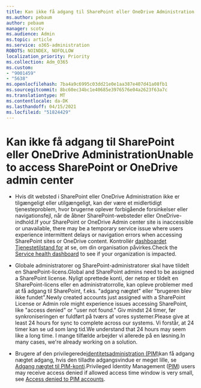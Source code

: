 ```yaml
---
title: Kan ikke få adgang til SharePoint eller OneDrive Administration
ms.author: pebaum
author: pebaum
manager: scotv
ms.audience: Admin
ms.topic: article
ms.service: o365-administration
ROBOTS: NOINDEX, NOFOLLOW
localization_priority: Priority
ms.collection: Adm_O365
ms.custom:
- "9001459"
- "5638"
ms.openlocfilehash: 7ba4a9c6995c03dd21e0e1aa387e407d41a08fb1
ms.sourcegitcommit: 8bc60ec34bc1e40685e3976576e04a2623f63a7c
ms.translationtype: MT
ms.contentlocale: da-DK
ms.lasthandoff: 04/15/2021
ms.locfileid: "51824429"
---
```

# <a name="unable-to-access-sharepoint-or-onedrive-admin-center"></a><span data-ttu-id="aad7d-102">Kan ikke få adgang til SharePoint eller OneDrive Administration</span><span class="sxs-lookup"><span data-stu-id="aad7d-102">Unable to access SharePoint or OneDrive admin center</span></span>

- <span data-ttu-id="aad7d-103">Hvis dit websted i SharePoint eller OneDrive Administration ikke er tilgængeligt eller utilgængeligt, kan der være et midlertidigt tjenesteproblem, hvor brugerne oplever forbigående forsinkelser eller navigationsfejl, når de åbner SharePoint-websteder eller OneDrive-indhold.</span><span class="sxs-lookup"><span data-stu-id="aad7d-103">If your SharePoint or OneDrive Admin center site is inaccessible or unavailable, there may be a temporary service issue where users experience intermittent delays or navigation errors when accessing SharePoint sites or OneDrive content.</span></span> <span data-ttu-id="aad7d-104">Kontrollér [dashboardet Tjenestetilstand for](https://admin.microsoft.com/AdminPortal/Home#/servicehealth) at se, om din organisation påvirkes.</span><span class="sxs-lookup"><span data-stu-id="aad7d-104">Check the [Service health dashboard](https://admin.microsoft.com/AdminPortal/Home#/servicehealth) to see if your organization is impacted.</span></span>

- <span data-ttu-id="aad7d-105">Globale administratorer og SharePoint-administratorer skal have tildelt en SharePoint-licens.</span><span class="sxs-lookup"><span data-stu-id="aad7d-105">Global and SharePoint admins need to be assigned a SharePoint license.</span></span> <span data-ttu-id="aad7d-106">Nyligt oprettede konti, der netop er tildelt en SharePoint-licens eller en administratorrolle, kan opleve problemer med at få adgang til SharePoint, f.eks. "adgang nægtet" eller "brugeren blev ikke fundet".</span><span class="sxs-lookup"><span data-stu-id="aad7d-106">Newly created accounts just assigned with a SharePoint License or Admin role might experience issues accessing SharePoint, like "access denied" or "user not found."</span></span> <span data-ttu-id="aad7d-107">Giv mindst 24 timer, før synkroniseringen er fuldført på tværs af vores systemer.</span><span class="sxs-lookup"><span data-stu-id="aad7d-107">Please give at least 24 hours for sync to complete across our systems.</span></span> <span data-ttu-id="aad7d-108">Vi forstår, at 24 timer kan se ud som lang tid.</span><span class="sxs-lookup"><span data-stu-id="aad7d-108">We understand that 24 hours may seem like a long time.</span></span> <span data-ttu-id="aad7d-109">I mange tilfælde arbejder vi allerede på en løsning.</span><span class="sxs-lookup"><span data-stu-id="aad7d-109">In many cases, we're already working on a solution.</span></span>

- <span data-ttu-id="aad7d-110">Brugere af den privilegerede[identitetsadministration (PIM)](https://docs.microsoft.com/azure/active-directory/privileged-identity-management/pim-how-to-add-role-to-user?tabs=new)kan få adgang nægtet adgang, hvis den tilladte adgangsvindue er meget lille, se  [Adgang nægtet til PIM-konti](https://docs.microsoft.com/sharepoint/troubleshoot/administration/access-denied-to-pim-user-accounts).</span><span class="sxs-lookup"><span data-stu-id="aad7d-110">Privileged Identity Management ([PIM](https://docs.microsoft.com/azure/active-directory/privileged-identity-management/pim-how-to-add-role-to-user?tabs=new))  users may receive access denied if allowed access time window is very small, see  [Access denied to PIM accounts](https://docs.microsoft.com/sharepoint/troubleshoot/administration/access-denied-to-pim-user-accounts).</span></span>